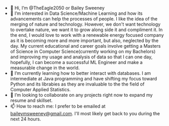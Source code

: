 - 👋 Hi, I’m @TheEagle2050 or Bailey Sweeney
- 👀 I’m interested in Data Science/Machine Learning and how its advancements can help the processes of people. I like the idea of the merging of nature and technology. However, we don't want technology to overtake nature, we want it to grow along side it and compliment it. In the end, I would love to work with a renewable energy focused company as it is becoming more and more important, but also, neglected by the day. My current educational and career goals involve getting a Masters of Science in Computer Science(currently working on my Bachelors) and improving my usage and analysis of data so that I can one day, hopefully, I can become a successful ML Engineer and make a measurable change in the world.
- 🌱 I’m currently learning how to better interact with databases. I am intermediate at Java programming and have shifting my focus toward Python and its librabies as they are invaluable to the the field of Computer Applied Statistics.
- 💞️ I’m looking to collaborate on any projects right now to expand my resume and skillset.
- 📫 How to reach me: I prefer to be emailed at baileymsweeney@gmail.com. I'll most likely get back to you during the next 24 hours.

<!---
TheEagle2050/TheEagle2050 is a ✨ special ✨ repository because its `README.md` (this file) appears on your GitHub profile.
You can click the Preview link to take a look at your changes.
--->
